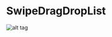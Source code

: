 # SwipeDragDropList

![alt tag](https://68.media.tumblr.com/6586536eb891a9f5ba14741db87a9c7f/tumblr_inline_oodzn4lI8T1u3v231_500.gif)
